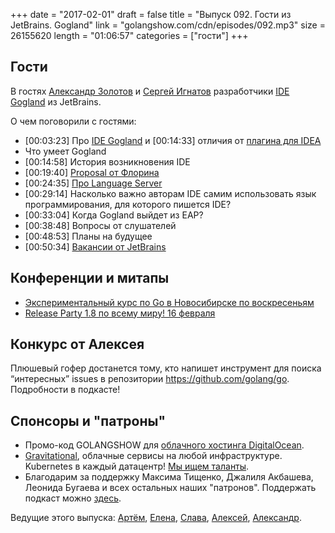 +++
date = "2017-02-01"
draft = false
title = "Выпуск 092. Гости из JetBrains. Gogland"
link = "golangshow.com/cdn/episodes/092.mp3"
size = 26155620
length = "01:06:57"
categories = ["гости"]
+++

## Гости

В гостях [Александр Золотов](https://github.com/zolotov) и [Сергей Игнатов](https://github.com/ignatov)
разработчики [IDE Gogland](https://www.jetbrains.com/go/) из JetBrains.

О чем поговорили с гостями:

* [00:03:23] Про [IDE Gogland](https://www.jetbrains.com/go/) и [00:14:33] отличия от [плагина для IDEA](https://github.com/go-lang-plugin-org/go-lang-idea-plugin)
* Что умеет Gogland
* [00:14:58] История возникновения IDE
* [00:19:40] [Proposal от Флорина](https://github.com/golang/go/issues/18790)
* [00:24:35] [Про Language Server](https://github.com/sourcegraph/go-langserver)
* [00:29:14] Насколько важно авторам IDE самим использовать язык программирования, для которого пишется IDE?
* [00:33:04] Когда Gogland выйдет из EAP?
* [00:38:48] Вопросы от слушателей
* [00:48:53] Планы на будущее
* [00:50:34] [Вакансии от JetBrains](https://spb.hh.ru/vacancy/19375026)

## Конференции и митапы

* [Экспериментальный курс по Go в Новосибирске по воскресеньям](https://vk.com/sunday_go_school)
* [Release Party 1.8 по всему миру! 16 февраля](https://github.com/golang/go/wiki/Go-1.8-Release-Party)

## Конкурс от Алексея

Плюшевый гофер достанется тому, кто напишет инструмент для поиска “интересных” issues в репозитории https://github.com/golang/go.
Подробности в подкасте!

## Спонсоры и "патроны"

- Промо-код GOLANGSHOW для [облачного хостинга DigitalOcean](https://www.digitalocean.com/?utm_campaign=golangshow&utm_medium=podcast&refcode=63eedb038a3e).
- [Gravitational](http://gravitational.com), облачные сервисы на любой инфраструктуре. Kubernetes в каждый датацентр! [Мы ищем таланты](https://github.com/gravitational/careers).
- Благодарим за поддержку Максима Тищенко, Джалиля Акбашева, Леонида Бугаева и всех остальных наших "патронов". Поддержать подкаст можно [здесь](https://www.patreon.com/golangshow).

Ведущие этого выпуска: [Артём](https://twitter.com/miolini), [Елена](https://twitter.com/webdeva), [Слава](https://twitter.com/m0sth8), [Алексей](https://twitter.com/paaleksey), [Александр](https://twitter.com/LK4D4math).
